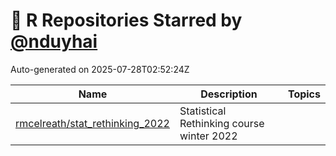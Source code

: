 # 🌟 R Repositories Starred by [@nduyhai](https://github.com/nduyhai)

Auto-generated on 2025-07-28T02:52:24Z

| Name | Description | Topics |
|------|-------------|-------|
| [rmcelreath/stat_rethinking_2022](https://github.com/rmcelreath/stat_rethinking_2022) | Statistical Rethinking course winter 2022 |  |
